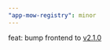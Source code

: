 ```yaml
---
"app-mow-registry": minor
---
```


feat: bump frontend to [v2.1.0](https://github.com/lblod/frontend-mow-registry/releases/tag/v2.1.0)
